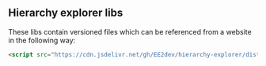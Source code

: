 ## Hierarchy explorer libs

These libs contain versioned files which can be referenced from a website in the following way:
```html
<script src="https://cdn.jsdelivr.net/gh/EE2dev/hierarchy-explorer/dist/v07/hierarchyExplorer.js"></script>
```
